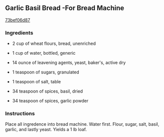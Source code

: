 ## Garlic Basil Bread -For Bread Machine

[73bef06d87](http://www.food.com/recipe/garlic-basil-bread-for-bread-machine-171840)

### Ingredients

 - 2 cup of wheat flours, bread, unenriched

 - 1 cup of water, bottled, generic

 - 14 ounce of leavening agents, yeast, baker's, active dry

 - 1 teaspoon of sugars, granulated

 - 1 teaspoon of salt, table

 - 34 teaspoon of spices, basil, dried

 - 34 teaspoon of spices, garlic powder

### Instructions

Place all ingredence into bread machine. Water first. Flour, sugar, salt, basil, garlic, and lastly yeast. Yields a 1 lb loaf.